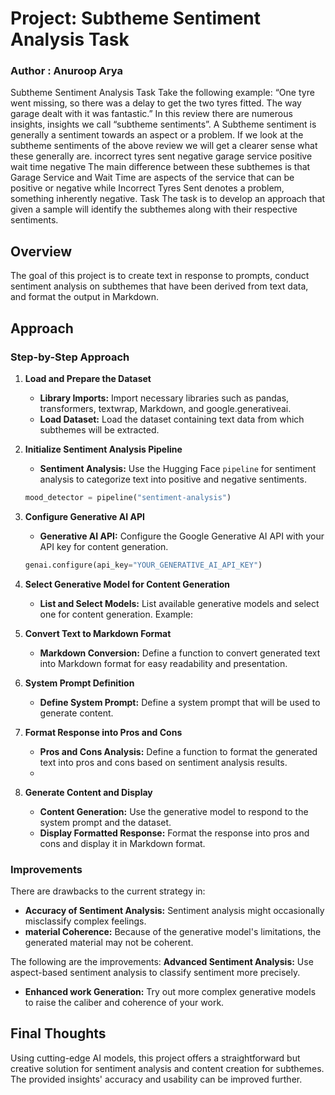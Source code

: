 # Project: Subtheme Sentiment Analysis Task
### Author : Anuroop Arya

Subtheme Sentiment Analysis Task
Take the following example:
“One tyre went missing, so there was a delay to get the two tyres fitted. The way garage dealt
with it was fantastic.”
In this review there are numerous insights, insights we call “subtheme sentiments”. A Subtheme
sentiment is generally a sentiment towards an aspect or a problem.
If we look at the subtheme sentiments of the above review we will get a clearer sense what these
generally are.
incorrect tyres sent negative garage service positive wait time negative
The main difference between these subthemes is that Garage Service and Wait Time are aspects
of the service that can be positive or negative while
Incorrect Tyres Sent denotes a problem, something inherently negative.
Task
The task is to develop an approach that given a sample will identify the subthemes along with
their respective sentiments.

 
## Overview
The goal of this project is to create text in response to prompts, conduct sentiment analysis on subthemes that have been derived from text data, and format the output in Markdown.



## Approach
### Step-by-Step Approach

1. **Load and Prepare the Dataset**
   - **Library Imports:** Import necessary libraries such as pandas, transformers, textwrap, Markdown, and google.generativeai.
   - **Load Dataset:** Load the dataset containing text data from which subthemes will be extracted.
  

2. **Initialize Sentiment Analysis Pipeline**
   - **Sentiment Analysis:** Use the Hugging Face `pipeline` for sentiment analysis to categorize text into positive and negative sentiments.
   ```python
   mood_detector = pipeline("sentiment-analysis")
   ```

3. **Configure Generative AI API**
   - **Generative AI API:** Configure the Google Generative AI API with your API key for content generation.
   ```python
   genai.configure(api_key="YOUR_GENERATIVE_AI_API_KEY")
   ```

4. **Select Generative Model for Content Generation**
   - **List and Select Models:** List available generative models and select one for content generation. Example:


5. **Convert Text to Markdown Format**
   - **Markdown Conversion:** Define a function to convert generated text into Markdown format for easy readability and presentation.


6. **System Prompt Definition**
   - **Define System Prompt:** Define a system prompt that will be used to generate content.

 
7. **Format Response into Pros and Cons**
   - **Pros and Cons Analysis:** Define a function to format the generated text into pros and cons based on sentiment analysis results.
   - 

8. **Generate Content and Display**
   - **Content Generation:** Use the generative model to respond to the system prompt and the dataset.
   - **Display Formatted Response:** Format the response into pros and cons and display it in Markdown format.

### Improvements
There are drawbacks to the current strategy in:
- **Accuracy of Sentiment Analysis:** Sentiment analysis might occasionally misclassify complex feelings.
- **material Coherence:** Because of the generative model's limitations, the generated material may not be coherent.

The following are the improvements: **Advanced Sentiment Analysis:** Use aspect-based sentiment analysis to classify sentiment more precisely.
- **Enhanced work Generation:** Try out more complex generative models to raise the caliber and coherence of your work.

## Final Thoughts 
Using cutting-edge AI models, this project offers a straightforward but creative solution for sentiment analysis and content creation for subthemes. The provided insights' accuracy and usability can be improved further.
